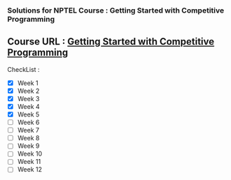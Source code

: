 ### Solutions for NPTEL Course : Getting Started with Competitive Programming  
## Course URL : [Getting Started with Competitive Programming](https://onlinecourses.nptel.ac.in/noc23_cs103/course)  
<!-- > [!NOTE] -->
<!-- >  Please use only after trying the problems on your own :upside_down_face:   -->

CheckList :  
- [x] Week 1  
- [x] Week 2  
- [x] Week 3  
- [x] Week 4  
- [x] Week 5  
- [ ] Week 6  
- [ ] Week 7  
- [ ] Week 8  
- [ ] Week 9  
- [ ] Week 10  
- [ ] Week 11  
- [ ] Week 12  
